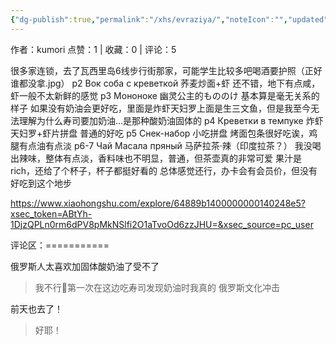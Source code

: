 ```yaml
---
{"dg-publish":true,"permalink":"/xhs/evraziya/","noteIcon":"","updated":"2025-03-17T22:13:39.607+08:00"}
---
```


作者：kumori
点赞：1   |   收藏：0   |   评论：5

很多家连锁，去了瓦西里岛6线步行街那家，可能学生比较多吧喝酒要护照（正好谁都没拿.jpg）
p2 Вок соба с креветкой 荞麦炒面+虾 还不错，地下有点咸，虾一般不太新鲜的感觉
p3 Мононоке 幽灵公主的もののけ 基本算是毫无关系的样子 如果没有奶油会更好吃，里面是炸虾天妇罗上面是生三文鱼，但是我至今无法理解为什么寿司要加奶油…是那种酸奶油固体的
p4 Креветки в темпуке 炸虾天妇罗+虾片拼盘 普通的好吃
p5 Снек-набор 小吃拼盘 烤面包条很好吃诶，鸡腿有点油有点淡
p6-7 Чай Масала пряный 马萨拉茶·辣（印度拉茶？） 我没喝出辣味，整体有点淡，香料味也不明显，普通，但茶壶真的非常可爱
果汁是rich，还给了个杯子，杯子都挺好看的
总体感觉还行，办卡会有会员价，但没有好吃到这个地步

https://www.xiaohongshu.com/explore/64889b1400000000140248e5?xsec_token=ABtYh-1DjzQPLn0rm6dPV8pMkNSlfi2O1aTvoOd6zzJHU=&xsec_source=pc_user

评论区：===========

俄罗斯人太喜欢加固体酸奶油了受不了

> 我不行🥹第一次在这边吃寿司发现奶油时我真的 俄罗斯文化冲击

前天也去了！

> 好耶！
